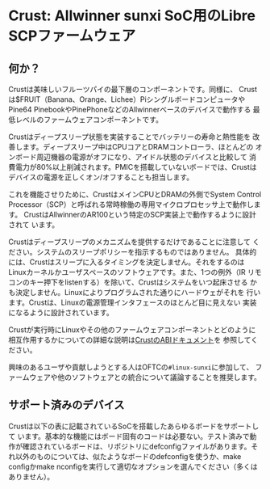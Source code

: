 # Crust: Allwinner sunxi SoC用のLibre SCPファームウェア

## 何か？

Crustは美味しいフルーツパイの最下層のコンポーネントです。同様に、
Crustは$FRUIT（Banana、Orange、Lichee）Piシングルボードコンピュータや
Pine64 PinebookやPinePhoneなどのAllwinnerベースのデバイスで動作する
最低レベルのファームウェアコンポーネントです。

Crustはディープスリープ状態を実装することでバッテリーの寿命と熱性能を
改善します。ディープスリープ中はCPUコアとDRAMコントローラ、ほとんどの
オンボード周辺機器の電源がオフになり、アイドル状態のデバイスと比較して
消費電力が80%以上削減されます。PMICを搭載していないボードでは、Crustは
デバイスの電源を正しくオン/オフすることも担当します。

これを機能させりために、CrustはメインCPUとDRAMの外側でSystem Control
Processor（SCP）と呼ばれる常時稼働の専用マイクロプロセッサ上で動作します。
CrustはAllwinnerのAR100という特定のSCP実装上で動作するように設計されて
います。

Crustはディープスリープのメカニズムを提供するだけであることに注意して
ください。システムのスリープポリシーを指示するものではありません。
具体的には、Crustはスリープに入るタイミングを決定しません。それをするのは
Linuxカーネルかユーザスペースのソフトウェアです。また、1つの例外（IR
リモコンのキー押下をlistenする）を除いて、Crustはシステムをいつ起床させる
かも決定しません。Linuxによりプログラムされた通りにハードウェがそれを
行います。Crustは、Linuxの電源管理インタフェースのほとんど目に見えない
実装になるように設計されています。

Crustが実行時にLinuxやその他のファームウェアコンポーネントとどのように
相互作用するかについての詳細な説明は[CrustのABIドキュメント](abi.md)を
参照してください。

興味のあるユーザや貢献しようとする人はOFTCの`#linux-sunxi`に参加して、
ファームウェアや他のソフトウェアとの統合について議論することを推奨します。

## サポート済みのデバイス

Crustは以下の表に記載されているSoCを搭載したあらゆるボードをサポートして
います。基本的な機能にはボード固有のコードは必要ない。テスト済みで動作が確認されているボードは、リポジトリにdefconfigファイルがあります。それ以外のものについては、似たようなボードのdefconfigを使うか、make configかmake nconfigを実行して適切なオプションを選んでください（多くはありません）。
